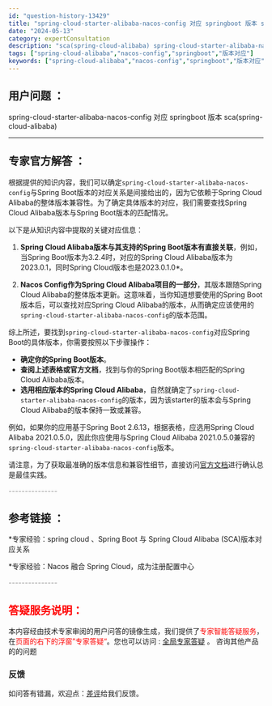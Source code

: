 ```yaml
---
id: "question-history-13429"
title: "spring-cloud-starter-alibaba-nacos-config 对应 springboot 版本 sca(spring-cloud-alibaba)"
date: "2024-05-13"
category: expertConsultation
description: "sca(spring-cloud-alibaba) spring-cloud-starter-alibaba-nacos-config 对应 springboot 版本"
tags: ["spring-cloud-alibaba","nacos-config","springboot","版本对应"]
keywords: ["spring-cloud-alibaba","nacos-config","springboot","版本对应"]
---
```


## 用户问题 ： 
 spring-cloud-starter-alibaba-nacos-config 对应 springboot 版本 sca(spring-cloud-alibaba) 

---------------
## 专家官方解答 ：

根据提供的知识内容，我们可以确定`spring-cloud-starter-alibaba-nacos-config`与Spring Boot版本的对应关系是间接给出的，因为它依赖于Spring Cloud Alibaba的整体版本兼容性。为了确定具体版本的对应，我们需要查找Spring Cloud Alibaba版本与Spring Boot版本的匹配情况。

以下是从知识内容中提取的关键对应信息：

1. **Spring Cloud Alibaba版本与其支持的Spring Boot版本有直接关联**，例如，当Spring Boot版本为3.2.4时，对应的Spring Cloud Alibaba版本为2023.0.1，同时Spring Cloud版本也是2023.0.1.0*。

2. **Nacos Config作为Spring Cloud Alibaba项目的一部分**，其版本跟随Spring Cloud Alibaba的整体版本更新。这意味着，当你知道想要使用的Spring Boot版本后，可以查找对应Spring Cloud Alibaba的版本，从而确定应该使用的`spring-cloud-starter-alibaba-nacos-config`的版本范围。

综上所述，要找到`spring-cloud-starter-alibaba-nacos-config`对应Spring Boot的具体版本，你需要按照以下步骤操作：

- **确定你的Spring Boot版本**。
- **查阅上述表格或官方文档**，找到与你的Spring Boot版本相匹配的Spring Cloud Alibaba版本。
- **选用相应版本的Spring Cloud Alibaba**，自然就确定了`spring-cloud-starter-alibaba-nacos-config`的版本，因为该starter的版本会与Spring Cloud Alibaba的版本保持一致或兼容。

例如，如果你的应用基于Spring Boot 2.6.13，根据表格，应选用Spring Cloud Alibaba 2021.0.5.0，因此你应使用与Spring Cloud Alibaba 2021.0.5.0兼容的`spring-cloud-starter-alibaba-nacos-config`版本。

请注意，为了获取最准确的版本信息和兼容性细节，直接访问[官方文档](https://sca.aliyun.com/docs/2023/overview/version-explain/)进行确认总是最佳实践。


<font color="#949494">---------------</font> 


## 参考链接 ：

*专家经验：spring cloud 、Spring Boot 与 Spring Cloud Alibaba (SCA)版本对应关系 
 
 *专家经验：Nacos 融合 Spring Cloud，成为注册配置中心 


 <font color="#949494">---------------</font> 
 


## <font color="#FF0000">答疑服务说明：</font> 

本内容经由技术专家审阅的用户问答的镜像生成，我们提供了<font color="#FF0000">专家智能答疑服务</font>，在<font color="#FF0000">页面的右下的浮窗”专家答疑“</font>。您也可以访问 : [全局专家答疑](https://opensource.alibaba.com/chatBot) 。 咨询其他产品的的问题

### 反馈
如问答有错漏，欢迎点：[差评](https://ai.nacos.io/user/feedbackByEnhancerGradePOJOID?enhancerGradePOJOId=13434)给我们反馈。
